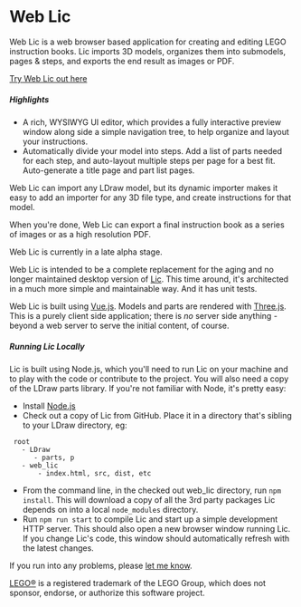 # Web Lic

Web Lic is a web browser based application for creating and editing LEGO instruction books. Lic imports 3D models, organizes them into submodels, pages & steps, and exports the end result as images or PDF.

[Try Web Lic out here](http://bugeyedmonkeys.com/alpha/web_lic/)

##### Highlights

- A rich, WYSIWYG UI editor, which provides a fully interactive preview window along side a simple navigation tree, to help organize and layout your instructions.
- Automatically divide your model into steps. Add a list of parts needed for each step, and auto-layout multiple steps per page for a best fit. Auto-generate a title page and part list pages.
 
Web Lic can import any LDraw model, but its dynamic importer makes it easy to add an importer for any 3D file type, and create instructions for that model.

When you're done, Web Lic can export a final instruction book as a series of images or as a high resolution PDF.

Web Lic is currently in a late alpha stage.

Web Lic is intended to be a complete replacement for the aging and no longer maintained desktop version of [Lic](https://github.com/remig/lic).  This time around, it's architected in a much more simple and maintainable way.  And it has unit tests.

Web Lic is built using [Vue.js](https://vuejs.org/).  Models and parts are rendered with [Three.js](https://threejs.org/).  This is a purely client side application; there is *no* server side anything - beyond a web server to serve the initial content, of course.

##### Running Lic Locally

Lic is built using Node.js, which you'll need to run Lic on your machine and to play with the code or contribute to the project.  You will also need a copy of the LDraw parts library. If you're not familiar with Node, it's pretty easy:

- Install [Node.js](https://nodejs.org/en/)
- Check out a copy of Lic from GitHub.  Place it in a directory that's sibling to your LDraw directory, eg:
```
 root
   - LDraw
      - parts, p
   - web_lic
       - index.html, src, dist, etc
```
- From the command line, in the checked out web_lic directory, run `npm install`.  This will download a copy of all the 3rd party packages Lic depends on into a local `node_modules` directory.
- Run `npm run start` to compile Lic and start up a simple development HTTP server. This should also open a new browser window running Lic.  If you change Lic's code, this window should automatically refresh with the latest changes.

If you run into any problems, please [let me know](mailto:remigagne@gmail.com).

[LEGO®](http://lego.com/) is a registered trademark of the LEGO Group, which does not sponsor, endorse, or authorize this software project.

